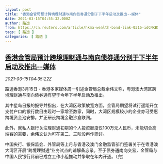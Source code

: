 ```yaml
---
layout: post
title: "香港金管局预计跨境理财通与南向债券通分别于下半年启动及推出--媒体"
date: 2021-03-15T04:55:32.000Z
author: 路透
from: https://cn.reuters.com/article/hkma-wealth-bond-link-0315-idCNKBS2B70C4
tags: [ 路透 ]
categories: [ 路透 ]
---
```

<!--1615784132000-->
[香港金管局预计跨境理财通与南向债券通分别于下半年启动及推出--媒体](https://cn.reuters.com/article/hkma-wealth-bond-link-0315-idCNKBS2B70C4)
------

<div>
<div><i>2021-03-15T04:35:22Z</i></div><p>路透香港3月15日 - 香港多家媒体周一引述金管局总裁余伟文称，粤港澳大湾区跨境理财通与南向债券通有望于今年下半年启动及推出。</p><p>其中星岛日报的报导并指出，在大湾区政策放宽方面，金管局期望将试行遥距开立支付户口的银行数目由现时一家增至数家，同时，大湾区规模较小的企业亦可受惠跨境资金池安排，并正研设跨境金融沙盒联网。</p><p>此外，就私人银行关注理财通初期的个人投资额度仅100万元人民币，未能切合高端客的需要，余伟文认为可在第二、三阶段再作商讨。</p><p>中国央行、银保监会、外管局等上月与香港及澳门金融监管部门签署关于在粤港澳大湾区开展“跨境理财通”业务试点的谅解备忘录。至于债券通南向交易，金管局与中国人民银行此前已成立工作小组推动并争取在年内开通。（完）</p>
</div>
